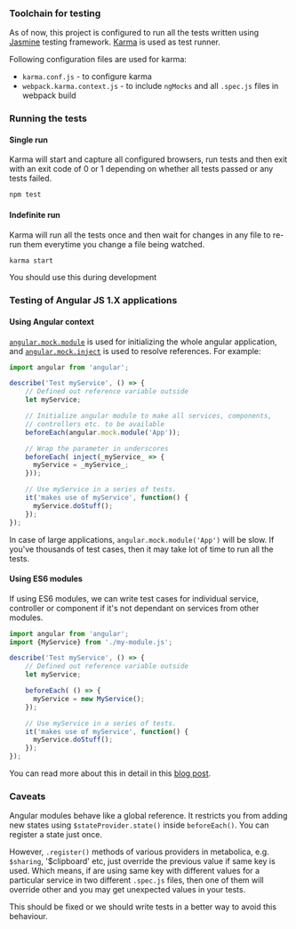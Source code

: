 ### Toolchain for testing
As of now, this project is configured to run all the tests written using [Jasmine](https://jasmine.github.io/) testing framework. [Karma](https://karma-runner.github.io/) is used as test runner.

Following configuration files are used for karma:
- `karma.conf.js` - to configure karma
- `webpack.karma.context.js` - to include `ngMocks` and all `.spec.js` files in webpack build

### Running the tests
#### Single run
Karma will start and capture all configured browsers, run tests and then exit with an exit code of 0 or 1 depending on whether all tests passed or any tests failed.
```bash
npm test
```
#### Indefinite run
Karma will run all the tests once and then wait for changes in any file to re-run them everytime you change a file being watched.
```bash
karma start
```
You should use this during development

### Testing of Angular JS 1.X applications
#### Using Angular context
[`angular.mock.module`](https://docs.angularjs.org/api/ngMock/function/angular.mock.module) is used for initializing the whole angular application, and [`angular.mock.inject`](https://docs.angularjs.org/api/ngMock/function/angular.mock.inject) is used to resolve references. For example:

```js
import angular from 'angular';

describe('Test myService', () => {
    // Defined out reference variable outside
    let myService;

    // Initialize angular module to make all services, components,
    // controllers etc. to be available
    beforeEach(angular.mock.module('App'));

    // Wrap the parameter in underscores
    beforeEach( inject(_myService_ => {
      myService = _myService_;
    }));

    // Use myService in a series of tests.
    it('makes use of myService', function() {
      myService.doStuff();
    });    
});
```

In case of large applications, `angular.mock.module('App')` will be slow. If you've thousands of test cases, then it may take lot of time to run all the tests.

#### Using ES6 modules
If using ES6 modules, we can write test cases for individual service, controller or component if it's not dependant on services from other modules.
```js
import angular from 'angular';
import {MyService} from './my-module.js';

describe('Test myService', () => {
    // Defined out reference variable outside
    let myService;

    beforeEach( () => {
      myService = new MyService();
    });

    // Use myService in a series of tests.
    it('makes use of myService', function() {
      myService.doStuff();
    });    
});
```

You can read more about this in detail in this [blog post](https://blog.ngconsultant.io/proper-testing-of-angular-js-applications-with-es6-modules-8cf31113873f).


### Caveats
Angular modules behave like a global reference. It restricts you from adding new states using `$stateProvider.state()` inside `beforeEach()`. You can register a state just once.

However, `.register()` methods of various providers in metabolica, e.g. `$sharing`, '$clipboard' etc, just override the previous value if same key is used. Which means, if are using same key with different values for a particular service in two different `.spec.js` files, then one of them will override other and you may get unexpected values in your tests.

This should be fixed or we should write tests in a better way to avoid this behaviour.
